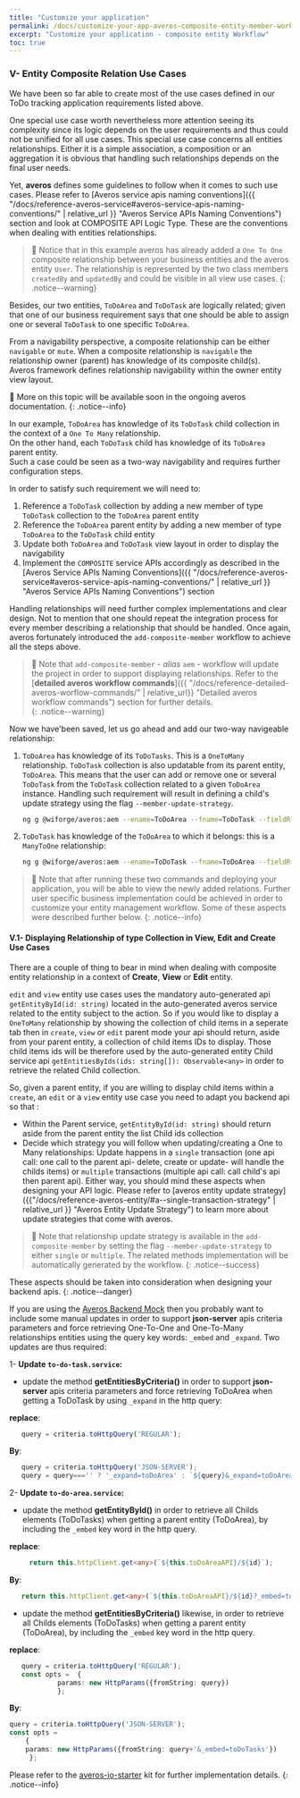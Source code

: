 ```yaml
---
title: "Customize your application"
permalink: /docs/customize-your-app-averos-composite-entity-member-workflow/
excerpt: "Customize your application - composite entity Workflow"
toc: true
---
```


### **V- Entity Composite Relation Use Cases**

We have been so far able to create most of the use cases defined in our ToDo tracking application requirements listed above. <br/>

One special use case worth nevertheless more attention seeing its complexity since its logic depends on the user requirements and thus could not be unified for all use cases.
This special use case concerns all entities relationships. Either it is a simple association, a composition or an aggregation it is obvious that handling such relationships depends on the final user needs. <br/>

Yet, **averos** defines some guidelines to follow when it comes to such use cases. Please refer to [Averos service apis naming conventions]({{ "/docs/reference-averos-service#averos-service-apis-naming-conventions/" | relative_url }}  "Averos Service APIs Naming Conventions") section and look at COMPOSITE API Logic Type. These are the conventions when dealing with entities relationships. <br/>

>🚩 Notice that in this example averos has already added a `One To One` composite relationship between your business entities and the averos entity `User`.
The relationship is represented by the two class members `createdBy` and `updatedBy` and could be visible in all view use cases. 
{: .notice--warning}


Besides, our two entities, `ToDoArea` and `ToDoTask` are logically related; given that one of our business requirement says that one should be able to assign one or several `ToDoTask` to one specific `ToDoArea`.

From a navigability perspective, a composite relationship can be either `navigable` or `mute`. When a composite relationship is `navigable` the relationship owner (parent) has knowledge of its composite child(s). <br/>
Averos framework defines relationship navigability within the owner entity view layout. <br/> 

📢 More on this topic will be available soon in the ongoing averos documentation.
{: .notice--info}

In our example, `ToDoArea` has knowledge of its `ToDoTask` child collection in the context of a `One To Many` relationship. <br/>
On the other hand, each `ToDoTask` child has knowledge of its `ToDoArea` parent entity.<br/>
Such a case could be seen as a two-way navigability and requires further configuration steps.

In order to satisfy such requirement we will need to: <br/>
1. Reference a `ToDoTask` collection by adding a new member of type `ToDoTask` collection to the `ToDoArea` parent entity
2. Reference the `ToDoArea` parent entity by adding a new member of type `ToDoArea` to the `ToDoTask` child entity
3. Update both `ToDoArea` and `ToDoTask` view layout in order to display the navigability
4. Implement the `COMPOSITE` service APIs accordingly as described in the [Averos Service APIs Naming Conventions]({{ "/docs/reference-averos-service#averos-service-apis-naming-conventions/" | relative_url }}  "Averos Service APIs Naming Conventions") section


Handling relationships will need further complex implementations and clear design. Not to mention that one should repeat the integration process for every member describing a relationship that should be handled.
Once again, averos fortunately introduced the `add-composite-member` workflow to achieve all the steps above.


>🚩 Note that `add-composite-member` - *alias* `aem` - workflow will update the project in order to support displaying relationships.
Refer to the [**detailed averos workflow commands**]({{ "/docs/reference-detailed-averos-worflow-commands/" | relative_url}} "Detailed averos workflow commands")  section for further details. <br/>
{: .notice--warning}

Now we have'been saved, let us go ahead and add our two-way navigeable relationship: <br/>

1. `ToDoArea` has knowledge of its `ToDoTasks`. This is a `OneToMany` relationship.
    `ToDoTask` collection is also updatable from its parent entity, `ToDoArea`. This means that the user can add or remove one or several `ToDoTask` from the `ToDoTask` collection related to a given `ToDoArea` instance. Handling such requirement will result in defining a child's update strategy using the flag `--member-update-strategy`.<br/>
   
   ```bash
   ng g @wiforge/averos:aem --ename=ToDoArea --fname=ToDoTask --fieldRelationType=OneToMany --member-update-strategy=multiple
   ```

2. `ToDoTask` has knowledge of the `ToDoArea` to which it belongs: this is a `ManyToOne` relationship:
   
   ```bash
   ng g @wiforge/averos:aem --ename=ToDoTask --fname=ToDoArea --fieldRelationType=ManyToOne
   ```

>🚩 Note that after running these two commands and deploying your application, you will be able to view the newly added relations. Further user specific business implementation could be achieved in order to customize your entity management workflow. Some of these aspects were described further below.
{: .notice--info}


#### **V.1- Displaying Relationship of type Collection in View, Edit and Create Use Cases**

There are a couple of thing to bear in mind when dealing with composite entity relationship in a context of **Create**, **View** or **Edit** entity.

`edit` and `view` entity use cases uses the mandatory auto-generated api `getEntityById(id: string)` located in the auto-generated averos service related to the entity subject to the action. So if you would like to display a `OneToMany` relationship by showing the collection of child items in a seperate tab then in `create`, `view` or `edit` parent mode your api should return, aside from your parent entity, a collection of child items IDs to display. Those child items ids will be therefore used by the auto-generated entity Child service api `getEntitiesByIds(ids: string[]): Observable<any>` in order to retrieve the related Child collection. 


So, given a parent entity, if you are willing to display child items within a `create`, an `edit` or a `view` entity use case you need to adapt you backend api so that : <br/>
- Within the Parent service, `getEntityById(id: string)` should return aside from the parent entity the list Child ids collection
- Decide which strategy you will follow when updating/creating a One to Many relationships: Update happens in a `single` transaction (one api call: one call to the parent api- delete, create or update- will handle the childs items) or `multiple` transactions (multiple api call: call child's api then parent api). Either way, you should mind these aspects when designing your API logic. Please refer to [averos entity update strategy]({{"/docs/reference-averos-entity/#a--single-transaction-strategy" | relative_url }} "Averos Entity Update Strategy") to learn more about update strategies that come with averos.


>🚩 Note that relationship update strategy is available in the `add-composite-member` by setting the flag `--member-update-strategy` to either `single` or `multiple`. The related methods implementation will be automatically generated by the workflow.
{: .notice--success}


These aspects should be taken into consideration when designing your backend apis.
{: .notice--danger}


If you are using the [Averos Backend Mock](https://github.com/averos-io/averos-backend-mock "Averos Backend Mock") then you probably want to include some manual updates in order to support **json-server** apis criteria parameters and force retrieving One-To-One and One-To-Many relationships entities using the query key words: `_embed` and `_expand`.
Two updates are thus required:

1- **Update `to-do-task.service`:** 

  - update the method **getEntitiesByCriteria()** in order to support **json-server** apis criteria parameters and force retrieving ToDoArea when getting a ToDoTask by using `_expand` in the http query:
	
**replace**:
		

   ```typescript
      query = criteria.toHttpQuery('REGULAR');
   ``` 

**By**:


   ```typescript
      query = criteria.toHttpQuery('JSON-SERVER');
      query = query==='' ? '_expand=toDoArea' : `${query}&_expand=toDoArea`;
   ```

2- **Update `to-do-area.service`:**

   - update the method **getEntityById()** in order to retrieve all Childs elements (ToDoTasks) when getting a parent entity (ToDoArea), by including the `_embed` key word in the http query.
		

**replace**:

 ```typescript
      return this.httpClient.get<any>(`${this.toDoAreaAPI}/${id}`);
   ```		
		
**By**:
		
   ```typescript
      return this.httpClient.get<any>(`${this.toDoAreaAPI}/${id}?_embed=toDoTasks`);
   ```		
		
   - update the method **getEntitiesByCriteria()** likewise, in order to retrieve all Childs elements (ToDoTasks) when getting a parent entity (ToDoArea), by including the `_embed` key word in the http query.


**replace**:
		
   ```typescript
      query = criteria.toHttpQuery('REGULAR');
      const opts =  {
               params: new HttpParams({fromString: query})
               };
   ```	

**By**:


```typescript
query = criteria.toHttpQuery('JSON-SERVER');
const opts =  
    {
   	params: new HttpParams({fromString: query+'&_embed=toDoTasks'})
	 };
```	


Please refer to the [averos-io-starter](https://github.com/averos-io/averos-io-starter "averos-io starter kit") kit for further implementation details.
{: .notice--info}
